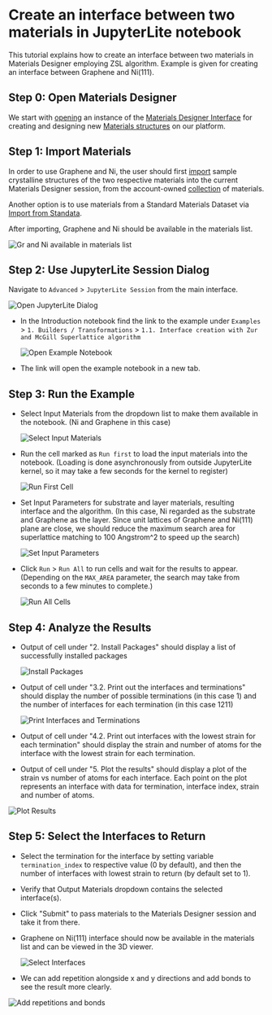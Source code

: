 # Create an interface between two materials in JupyterLite notebook

This tutorial explains how to create an interface between two materials in Materials Designer employing ZSL algorithm. Example is given for creating an interface between Graphene and Ni(111).

## Step 0: Open Materials Designer

We start with [opening](../../entities-general/actions/create.md) an instance of the [Materials Designer Interface](../../materials-designer/overview.md) for creating and designing new [Materials structures](../../materials/overview.md) on our platform.

## Step 1: Import Materials

In order to use Graphene and Ni, the user should first [import](../../materials-designer/header-menu/input-output/import.md) sample crystalline structures of the two respective materials into the current Materials Designer session, from the account-owned [collection](../../accounts/collections.md) of materials.

Another option is to use materials from a Standard Materials Dataset via [Import from Standata](../../materials-designer/header-menu/input-output/standata-import.md).

After importing, Graphene and Ni should be available in the materials list.

<img src="/images/materials-designer/import/graphene_and_ni_imported.png" alt="Gr and Ni available in materials list"/>

## Step 2: Use JupyterLite Session Dialog

Navigate to `Advanced` > `JupyterLite Session` from the main interface.

  <img src="/images/tutorials/interface_with_zsl/1_select_jupyterlite_session.png" alt="Open JupyterLite Dialog"/>

- In the Introduction notebook find the link to the example under `Examples` > `1. Builders / Transformations` > `1.1. Interface creation with Zur and McGill Superlattice algorithm`

  <img src="/images/tutorials/interface_with_zsl/2_introduction_notebook.png" alt="Open Example Notebook"/>
  
- The link will open the example notebook in a new tab.

## Step 3: Run the Example

- Select Input Materials from the dropdown list to make them available in the notebook. (Ni and Graphene in this case)

  <img src="/images/tutorials/interface_with_zsl/3_select_materials.png" alt="Select Input Materials"/>
  
- Run the cell marked as `Run first` to load the input materials into the notebook. (Loading is done asynchronously from outside JupyterLite kernel, so it may take a few seconds for the kernel to register)

  <img src="/images/tutorials/interface_with_zsl/4_load_materials.png" alt="Run First Cell"/>
  
- Set Input Parameters for substrate and layer materials, resulting interface and the algorithm. (In this case, Ni regarded as the substrate and Graphene as the layer. Since unit lattices of Graphene and Ni(111) plane are close, we should reduce the maximum search area for superlattice matching to 100 Angstrom^2 to speed up the search)

  <img src="/images/tutorials/interface_with_zsl/5_set_input_parameters.png" alt="Set Input Parameters"/>
  
- Click `Run` > `Run All` to run cells and wait for the results to appear. (Depending on the `MAX_AREA` parameter, the search may take from seconds to a few minutes to complete.)

  <img src="/images/tutorials/interface_with_zsl/6_run_all_cells.png" alt="Run All Cells"/>

## Step 4: Analyze the Results
- Output of cell under "2. Install Packages" should display a list of successfully installed packages

  <img src="/images/tutorials/interface_with_zsl/7_installed_packages.png" alt="Install Packages"/>
  
- Output of cell under "3.2. Print out the interfaces and terminations" should display the number of possible terminations (in this case 1) and the number of interfaces for each termination (in this case 1211)

  <img src="/images/tutorials/interface_with_zsl/9_found_interfaces.png" alt="Print Interfaces and Terminations"/>
  
- Output of cell under "4.2. Print out interfaces with the lowest strain for each termination" should display the strain and number of atoms for the interface with the lowest strain for each termination.
- Output of cell under "5. Plot the results" should display a plot of the strain vs number of atoms for each interface. Each point on the plot represents an interface with data for termination, interface index, strain and number of atoms.

<img src="/images/tutorials/interface_with_zsl/10_plot_found_interfaces.png" alt="Plot Results"/>

## Step 5: Select the Interfaces to Return
- Select the termination for the interface by setting variable `termination_index` to respective value (0 by default), and then the number of interfaces with lowest strain to return (by default set to 1).
- Verify that Output Materials dropdown contains the selected interface(s).
- Click "Submit" to pass materials to the Materials Designer session and take it from there.
- Graphene on Ni(111) interface should now be available in the materials list and can be viewed in the 3D viewer.

  <img src="/images/tutorials/interface_with_zsl/11_view_interface_in_md.png" alt="Select Interfaces"/>
  
- We can add repetition alongside x and y directions and add bonds to see the result more clearly.

<img src="/images/tutorials/interface_with_zsl/12_add_repetition_and_bonds.png" alt="Add repetitions and bonds"/>
